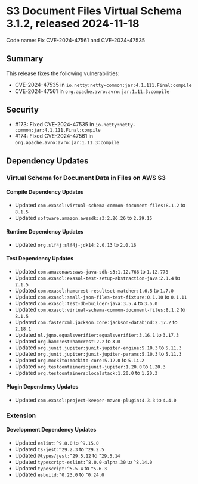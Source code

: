 # S3 Document Files Virtual Schema 3.1.2, released 2024-11-18

Code name: Fix CVE-2024-47561 and CVE-2024-47535

## Summary

This release fixes the following vulnerabilities:
* CVE-2024-47535 in `io.netty:netty-common:jar:4.1.111.Final:compile`
* CVE-2024-47561 in `org.apache.avro:avro:jar:1.11.3:compile`

## Security

* #173: Fixed CVE-2024-47535 in `io.netty:netty-common:jar:4.1.111.Final:compile`
* #174: Fixed CVE-2024-47561 in `org.apache.avro:avro:jar:1.11.3:compile`

## Dependency Updates

### Virtual Schema for Document Data in Files on AWS S3

#### Compile Dependency Updates

* Updated `com.exasol:virtual-schema-common-document-files:8.1.2` to `8.1.5`
* Updated `software.amazon.awssdk:s3:2.26.26` to `2.29.15`

#### Runtime Dependency Updates

* Updated `org.slf4j:slf4j-jdk14:2.0.13` to `2.0.16`

#### Test Dependency Updates

* Updated `com.amazonaws:aws-java-sdk-s3:1.12.766` to `1.12.778`
* Updated `com.exasol:exasol-test-setup-abstraction-java:2.1.4` to `2.1.5`
* Updated `com.exasol:hamcrest-resultset-matcher:1.6.5` to `1.7.0`
* Updated `com.exasol:small-json-files-test-fixture:0.1.10` to `0.1.11`
* Updated `com.exasol:test-db-builder-java:3.5.4` to `3.6.0`
* Updated `com.exasol:virtual-schema-common-document-files:8.1.2` to `8.1.5`
* Updated `com.fasterxml.jackson.core:jackson-databind:2.17.2` to `2.18.1`
* Updated `nl.jqno.equalsverifier:equalsverifier:3.16.1` to `3.17.3`
* Updated `org.hamcrest:hamcrest:2.2` to `3.0`
* Updated `org.junit.jupiter:junit-jupiter-engine:5.10.3` to `5.11.3`
* Updated `org.junit.jupiter:junit-jupiter-params:5.10.3` to `5.11.3`
* Updated `org.mockito:mockito-core:5.12.0` to `5.14.2`
* Updated `org.testcontainers:junit-jupiter:1.20.0` to `1.20.3`
* Updated `org.testcontainers:localstack:1.20.0` to `1.20.3`

#### Plugin Dependency Updates

* Updated `com.exasol:project-keeper-maven-plugin:4.3.3` to `4.4.0`

### Extension

#### Development Dependency Updates

* Updated `eslint:^9.8.0` to `^9.15.0`
* Updated `ts-jest:^29.2.3` to `^29.2.5`
* Updated `@types/jest:^29.5.12` to `^29.5.14`
* Updated `typescript-eslint:^8.0.0-alpha.30` to `^8.14.0`
* Updated `typescript:^5.5.4` to `^5.6.3`
* Updated `esbuild:^0.23.0` to `^0.24.0`
